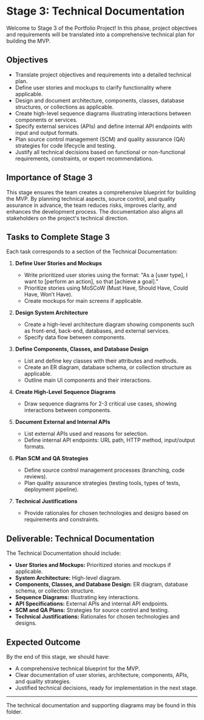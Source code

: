 # Stage 3: Technical Documentation

Welcome to Stage 3 of the Portfolio Project! In this phase, project
objectives and requirements will be translated into a comprehensive technical plan for
building the MVP.

## Objectives
- Translate project objectives and requirements into a detailed technical plan.
- Define user stories and mockups to clarify functionality where applicable.
- Design and document architecture, components, classes, database structures, or collections as applicable.
- Create high-level sequence diagrams illustrating interactions between components or services.
- Specify external services (APIs) and define internal API endpoints with input and output formats.
- Plan source control management (SCM) and quality assurance (QA) strategies for code lifecycle and testing.
- Justify all technical decisions based on functional or non-functional requirements, constraints, or expert recommendations.

## Importance of Stage 3
This stage ensures the team creates a comprehensive blueprint for building the MVP. By planning technical aspects, source control, and quality assurance in advance, the team reduces risks, improves clarity, and enhances the development process. The documentation also aligns all stakeholders on the project's technical direction.

## Tasks to Complete Stage 3
Each task corresponds to a section of the Technical Documentation:

1. **Define User Stories and Mockups**
	- Write prioritized user stories using the format: "As a [user type], I want to [perform an action], so that [achieve a goal]."
	- Prioritize stories using MoSCoW (Must Have, Should Have, Could Have, Won’t Have).
	- Create mockups for main screens if applicable.

2. **Design System Architecture**
	- Create a high-level architecture diagram showing components such as front-end, back-end, databases, and external services.
	- Specify data flow between components.

3. **Define Components, Classes, and Database Design**
	- List and define key classes with their attributes and methods.
	- Create an ER diagram, database schema, or collection structure as applicable.
	- Outline main UI components and their interactions.

4. **Create High-Level Sequence Diagrams**
	- Draw sequence diagrams for 2-3 critical use cases, showing interactions between components.

5. **Document External and Internal APIs**
	- List external APIs used and reasons for selection.
	- Define internal API endpoints: URL path, HTTP method, input/output formats.

6. **Plan SCM and QA Strategies**
	- Define source control management processes (branching, code reviews).
	- Plan quality assurance strategies (testing tools, types of tests, deployment pipeline).

7. **Technical Justifications**
	- Provide rationales for chosen technologies and designs based on requirements and constraints.

## Deliverable: Technical Documentation
The Technical Documentation should include:
- **User Stories and Mockups:** Prioritized stories and mockups if applicable.
- **System Architecture:** High-level diagram.
- **Components, Classes, and Database Design:** ER diagram, database schema, or collection structure.
- **Sequence Diagrams:** Illustrating key interactions.
- **API Specifications:** External APIs and internal API endpoints.
- **SCM and QA Plans:** Strategies for source control and testing.
- **Technical Justifications:** Rationales for chosen technologies and designs.

## Expected Outcome
By the end of this stage, we should have:
- A comprehensive technical blueprint for the MVP.
- Clear documentation of user stories, architecture, components, APIs, and quality strategies.
- Justified technical decisions, ready for implementation in the next stage.

---

The technical documentation and supporting diagrams may be found in this folder.
